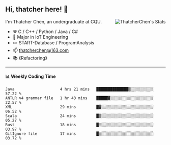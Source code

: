 ## Hi, thatcher here! :wave:

<img align="right" src="https://github-readme-stats.vercel.app/api?username=thatcherchen&title_color=333&text_color=777" alt="ThatcherChen's Stats" >

I'm Thatcher Chen, an undergraduate at CQU.

- :hammer_and_pick:  C / C++ / Python / Java / C# 
- :seedling:  Major in IoT Engineering
- :pencil2: START-Database / ProgramAnalysis
- :mailbox: thatcherchen@163.com
- :books: 《Refactoring》

---

#### :bar_chart: Weekly Coding Time

<!--START_SECTION:waka-->

```text
Java                    4 hrs 21 mins   ██████████████▒░░░░░░░░░░   57.22 %
ANTLR v4 grammar file   1 hr 43 mins    █████▓░░░░░░░░░░░░░░░░░░░   22.57 %
XML                     29 mins         █▓░░░░░░░░░░░░░░░░░░░░░░░   06.52 %
Scala                   24 mins         █▒░░░░░░░░░░░░░░░░░░░░░░░   05.27 %
Rust                    18 mins         █░░░░░░░░░░░░░░░░░░░░░░░░   03.97 %
GitIgnore file          17 mins         █░░░░░░░░░░░░░░░░░░░░░░░░   03.72 %
```

<!--END_SECTION:waka-->
